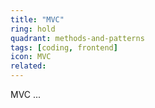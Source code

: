```yaml
---
title: "MVC"
ring: hold
quadrant: methods-and-patterns
tags: [coding, frontend]
icon: MVC
related:
---
```


MVC ...
